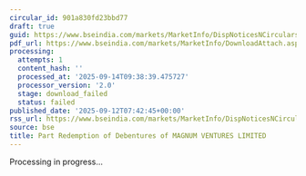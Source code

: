 ```yaml
---
circular_id: 901a830fd23bbd77
draft: true
guid: https://www.bseindia.com/markets/MarketInfo/DispNoticesNCirculars.aspx?Noticeid={BE2300F0-EABE-435E-B6DE-01372AD2E3B0}&noticeno=20250912-25&dt=09/12/2025&icount=25&totcount=103&flag=0
pdf_url: https://www.bseindia.com/markets/MarketInfo/DownloadAttach.aspx?id=20250912-25&attachedId=
processing:
  attempts: 1
  content_hash: ''
  processed_at: '2025-09-14T09:38:39.475727'
  processor_version: '2.0'
  stage: download_failed
  status: failed
published_date: '2025-09-12T07:42:45+00:00'
rss_url: https://www.bseindia.com/markets/MarketInfo/DispNoticesNCirculars.aspx?Noticeid={BE2300F0-EABE-435E-B6DE-01372AD2E3B0}&noticeno=20250912-25&dt=09/12/2025&icount=25&totcount=103&flag=0
source: bse
title: Part Redemption of Debentures of MAGNUM VENTURES LIMITED
---
```


Processing in progress...